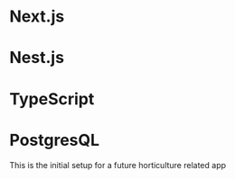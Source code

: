 # Next.js
# Nest.js
# TypeScript
# PostgresQL

This is the initial setup for a future horticulture related app
